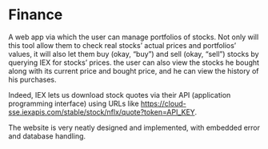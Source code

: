 # Finance
A web app via which the user can manage portfolios of stocks. Not only will this tool allow them to check real stocks’ actual prices and portfolios’ values, it will also let them buy (okay, “buy”) and sell (okay, “sell”) stocks by querying IEX for stocks’ prices. the user can also view the stocks he bought along with its current price and bought price, and he can view the history of his purchases.

Indeed, IEX lets us download stock quotes via their API (application programming interface) using URLs like https://cloud-sse.iexapis.com/stable/stock/nflx/quote?token=API_KEY.

The website is very neatly designed and implemented, with embedded error and database handling.
